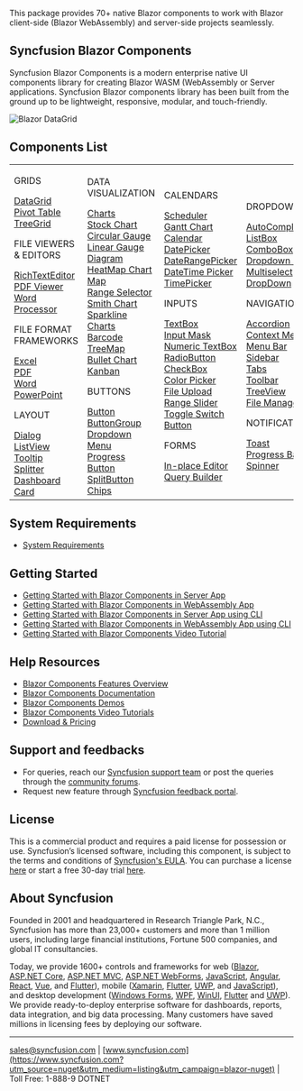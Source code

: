 
This package provides 70+ native Blazor components to work with Blazor client-side (Blazor WebAssembly) and server-side projects seamlessly.  

## Syncfusion Blazor Components

Syncfusion Blazor Components is a modern enterprise native UI components library for creating Blazor WASM (WebAssembly or Server applications. Syncfusion Blazor components library has been built from the ground up to be lightweight, responsive, modular, and touch-friendly.

![Blazor DataGrid](https://cdn.syncfusion.com/nuget-readme/blazor/blazor-datagrid.png)

## Components List

<table id="table">
<tbody>
<colgroup>
<col style="width: 220px">
<col style="width: 260px">
<col style="width: 220px">
<col style="width: 220px">
</colgroup>
</tbody>
<tr>
    <td>
        <div><p class="controlcategory">GRIDS</p></div>
        <div class="controlanchorlink"><a href="https://blazor.syncfusion.com/documentation/datagrid/getting-started">DataGrid</a></div>
        <div class="controlanchorlink"><a href="https://blazor.syncfusion.com/documentation/pivot-table/getting-started">Pivot Table</a></div>
        <div class="controlanchorlink"><a href="https://blazor.syncfusion.com/documentation/treegrid/getting-started">TreeGrid</a></div>
        <div><p class="controlcategory">FILE VIEWERS & EDITORS</p></div>
        <div class="controlanchorlink"><a href="https://blazor.syncfusion.com/documentation/rich-text-editor/getting-started">RichTextEditor</a></div>
        <div class="controlanchorlink"><a href="https://blazor.syncfusion.com/documentation/pdfviewer/getting-started/features">PDF Viewer</a></div>
        <div class="controlanchorlink"><a href="https://blazor.syncfusion.com/documentation/document-editor/getting-started/features">Word Processor</a></div>     
        <div><p class="controlcategory">FILE FORMAT FRAMEWORKS</p></div>
        <div class="controlanchorlink"><a href="https://help.syncfusion.com/file-formats/xlsio/create-read-edit-excel-files-in-blazor-c-sharp">Excel</a></div>
        <div class="controlanchorlink"><a href="https://help.syncfusion.com/file-formats/pdf/create-pdf-document-in-blazor">PDF</a></div>
        <div class="controlanchorlink"><a href="https://help.syncfusion.com/file-formats/docio/create-word-document-in-blazor">Word</a></div>
        <div class="controlanchorlink"><a href="https://help.syncfusion.com/file-formats/presentation/create-read-edit-powerpoint-files-in-blazor">PowerPoint</a></div>
        <div><p class="controlcategory">LAYOUT</p></div>
        <div class="controlanchorlink"><a href="https://blazor.syncfusion.com/documentation/dialog/getting-started">Dialog</a></div>
        <div class="controlanchorlink"><a href="https://blazor.syncfusion.com/documentation/listview/getting-started">ListView</a></div>
        <div class="controlanchorlink"><a href="https://blazor.syncfusion.com/documentation/tooltip/getting-started">Tooltip</a></div>
        <div class="controlanchorlink"><a href="https://blazor.syncfusion.com/documentation/splitter/getting-started">Splitter</a></div>
        <div class="controlanchorlink"><a href="https://blazor.syncfusion.com/documentation/dashboard-layout/getting-started">Dashboard</a></div>
        <div class="controlanchorlink"><a href="https://blazor.syncfusion.com/documentation/card/getting-started">Card</a></div>
    </td>
    <td>
        <div><p class="controlcategory">DATA VISUALIZATION</p></div>
        <div class="controlanchorlink"><a href="https://blazor.syncfusion.com/documentation/chart/getting-started-server">Charts</a></div>
        <div class="controlanchorlink"><a href="https://blazor.syncfusion.com/documentation/stock-chart/getting-started">Stock Chart</a></div>
        <div class="controlanchorlink"><a href="https://blazor.syncfusion.com/documentation/circular-gauge/getting-started">Circular Gauge</a></div>
        <div class="controlanchorlink"><a href="https://blazor.syncfusion.com/documentation/linear-gauge/getting-started">Linear Gauge</a></div>
        <div class="controlanchorlink"><a href="https://blazor.syncfusion.com/documentation/diagram/getting-started">Diagram</a></div>
        <div class="controlanchorlink"><a href="https://blazor.syncfusion.com/documentation/heatmap-chart/getting-started">HeatMap Chart</a></div>
        <div class="controlanchorlink"><a href="https://blazor.syncfusion.com/documentation/maps/getting-started">Map</a></div>
        <div class="controlanchorlink"><a href="https://blazor.syncfusion.com/documentation/range-selector/getting-started">Range Selector</a></div>
        <div class="controlanchorlink"><a href="https://blazor.syncfusion.com/documentation/smith-chart/getting-started">Smith Chart</a></div>
        <div class="controlanchorlink"><a href="https://blazor.syncfusion.com/documentation/sparkline/getting-started">Sparkline Charts</a></div>
        <div class="controlanchorlink"><a href="https://blazor.syncfusion.com/documentation/barcode/getting-started">Barcode</a></div>
        <div class="controlanchorlink"><a href="https://blazor.syncfusion.com/documentation/treemap/getting-started">TreeMap</a></div>
        <div class="controlanchorlink"><a href="https://blazor.syncfusion.com/documentation/bullet-chart/getting-started">Bullet Chart</a></div>
        <div class="controlanchorlink"><a href="https://blazor.syncfusion.com/documentation/kanban/getting-started">Kanban</a></div>
        <div><p class="controlcategory">BUTTONS</p></div>
        <div class="controlanchorlink"><a href="https://blazor.syncfusion.com/documentation/button/getting-started">Button</a></div>
        <div class="controlanchorlink"><a href="https://blazor.syncfusion.com/documentation/button-group/getting-started">ButtonGroup</a></div>
        <div class="controlanchorlink"><a href="https://blazor.syncfusion.com/documentation/drop-down-menu/getting-started">Dropdown Menu</a></div>
        <div class="controlanchorlink"><a href="https://blazor.syncfusion.com/documentation/progress-button/getting-started">Progress Button</a></div>
        <div class="controlanchorlink"><a href="https://blazor.syncfusion.com/documentation/split-button/getting-started">SplitButton</a></div>
        <div class="controlanchorlink"><a href="https://blazor.syncfusion.com/documentation/chip/getting-started">Chips</a></div>
    </td>
    <td>
        <div><p class="controlcategory">CALENDARS</p></div>
        <div class="controlanchorlink"><a href="https://blazor.syncfusion.com/documentation/scheduler/getting-started">Scheduler</a></div>
        <div class="controlanchorlink"><a href="https://blazor.syncfusion.com/documentation/gantt-chart/getting-started">Gantt Chart</a></div>
        <div class="controlanchorlink"><a href="https://blazor.syncfusion.com/documentation/calendar/getting-started">Calendar</a></div>
        <div class="controlanchorlink"><a href="https://blazor.syncfusion.com/documentation/datepicker/getting-started">DatePicker</a></div>
        <div class="controlanchorlink"><a href="">DateRangePicker</a></div>
        <div class="controlanchorlink"><a href="https://blazor.syncfusion.com/documentation/datetime-picker/getting-started">DateTime Picker</a></div>
        <div class="controlanchorlink"><a href="https://blazor.syncfusion.com/documentation/timepicker/getting-started">TimePicker</a></div>
        <div><p class="controlcategory">INPUTS</p></div>
        <div class="controlanchorlink"><a href="https://blazor.syncfusion.com/documentation/textbox/getting-started">TextBox</a></div>
        <div class="controlanchorlink"><a href="https://blazor.syncfusion.com/documentation/input-mask/getting-started">Input Mask</a></div>
        <div class="controlanchorlink"><a href="https://blazor.syncfusion.com/documentation/numeric-textbox/getting-started">Numeric TextBox</a></div>
        <div class="controlanchorlink"><a href="https://blazor.syncfusion.com/documentation/radio-button/getting-started">RadioButton</a></div>
        <div class="controlanchorlink"><a href="https://blazor.syncfusion.com/documentation/check-box/getting-started">CheckBox</a></div>
        <div class="controlanchorlink"><a href="https://blazor.syncfusion.com/documentation/color-picker/getting-started">Color Picker</a></div>
        <div class="controlanchorlink"><a href="https://blazor.syncfusion.com/documentation/file-upload/getting-started">File Upload</a></div>
        <div class="controlanchorlink"><a href="https://blazor.syncfusion.com/documentation/range-slider/getting-started">Range Slider</a></div>
        <div class="controlanchorlink"><a href="https://blazor.syncfusion.com/documentation/toggle-switch-button/getting-started">Toggle Switch Button</a></div>
        <div><p class="controlcategory">FORMS</p></div>
        <div class="controlanchorlink"><a href="https://blazor.syncfusion.com/documentation/in-place-editor/getting-started">In-place Editor</a></div>
        <div class="controlanchorlink"><a href="https://blazor.syncfusion.com/documentation/query-builder/getting-started">Query Builder</a></div>
    </td>
    <td>
        <div><p class="controlcategory">DROPDOWNS</p></div>
        <div class="controlanchorlink"><a href="https://blazor.syncfusion.com/documentation/autocomplete/getting-started">AutoComplete</a></div>
        <div class="controlanchorlink"><a href="https://blazor.syncfusion.com/documentation/listbox/getting-started">ListBox</a></div>
        <div class="controlanchorlink"><a href="https://blazor.syncfusion.com/documentation/combobox/getting-started">ComboBox</a></div>
        <div class="controlanchorlink"><a href="https://blazor.syncfusion.com/documentation/dropdown-list/getting-started">Dropdown List</a></div>
        <div class="controlanchorlink"><a href="https://blazor.syncfusion.com/documentation/multiselect-dropdown/getting-started">Multiselect DropDown</a></div>
        <div><p class="controlcategory">NAVIGATION</p></div>
        <div class="controlanchorlink"><a href="https://blazor.syncfusion.com/documentation/accordion/getting-started">Accordion</a></div>
        <div class="controlanchorlink"><a href="https://blazor.syncfusion.com/documentation/context-menu/getting-started">Context Menu</a></div>
        <div class="controlanchorlink"><a href="https://blazor.syncfusion.com/documentation/menu-bar/getting-started">Menu Bar</a></div>
        <div class="controlanchorlink"><a href="https://blazor.syncfusion.com/documentation/sidebar/getting-started">Sidebar</a></div>
        <div class="controlanchorlink"><a href="https://blazor.syncfusion.com/documentation/tabs/getting-started">Tabs</a></div>
        <div class="controlanchorlink"><a href="https://blazor.syncfusion.com/documentation/toolbar/getting-started">Toolbar</a></div>
        <div class="controlanchorlink"><a href="https://blazor.syncfusion.com/documentation/treeview/getting-started">TreeView</a></div>
        <div class="controlanchorlink"><a href="https://blazor.syncfusion.com/documentation/file-manager/getting-started">File Manager</a></div>
        <div><p class="controlcategory">NOTIFICATION</p></div>
        <div class="controlanchorlink"><a href="https://blazor.syncfusion.com/documentation/toast/getting-started">Toast</a></div>
        <div class="controlanchorlink"><a href="https://blazor.syncfusion.com/documentation/progress-bar/getting-started">Progress Bar</a></div>
        <div class="controlanchorlink"><a href="https://blazor.syncfusion.com/documentation/spinner/getting-started">Spinner</a></div>
    </td>
</tr>
</table>

## System Requirements

* [System Requirements](https://blazor.syncfusion.com/documentation/system-requirements?utm_source=nuget&utm_medium=listing&utm_campaign=blazor-nuget)

## Getting Started

* [Getting Started with Blazor Components in Server App](https://blazor.syncfusion.com/documentation/datagrid/getting-started)
* [Getting Started with Blazor Components in WebAssembly App](https://blazor.syncfusion.com/documentation/datagrid/how-to/blazor-webassembly-datagrid-using-visual-studio)
* [Getting Started with Blazor Components in Server App using CLI](https://blazor.syncfusion.com/documentation/datagrid/how-to/server-side-using-cli)
* [Getting Started with Blazor Components in WebAssembly App using CLI](https://blazor.syncfusion.com/documentation/datagrid/how-to/blazor-webassembly-data-grid-using-cli)
* [Getting Started with Blazor Components Video Tutorial](https://www.youtube.com/watch?v=ClAlwPUv0_s)

## Help Resources
* [Blazor Components Features Overview](https://www.syncfusion.com/blazor-components/blazor-datagrid?utm_source=nuget&utm_medium=listing&utm_campaign=blazor-nuget)
* [Blazor Components Documentation](https://blazor.syncfusion.com/documentation/datagrid/getting-started/?utm_source=nuget&utm_medium=listing&utm_campaign=blazor-nuget)
* [Blazor Components Demos](https://blazor.syncfusion.com/demos/datagrid/?utm_source=nuget&utm_medium=listing&utm_campaign=blazor-nuget)
* [Blazor Components Video Tutorials](https://www.syncfusion.com/tutorial-videos/blazor/data-grid)
* [Download & Pricing](https://www.syncfusion.com/sales/products/blazor?utm_source=nuget&utm_medium=listing&utm_campaign=blazor-nuget)

## Support and feedbacks
* For queries, reach our [Syncfusion support team](https://www.syncfusion.com/support/directtrac/incidents/newincident?utm_source=nuget&utm_medium=listing&utm_campaign=blazor-nuget) or post the queries through the [community forums](https://www.syncfusion.com/forums/blazor-components?utm_source=nuget&utm_medium=listing&utm_campaign=blazor-nuget). 
* Request new feature through [Syncfusion feedback portal](https://www.syncfusion.com/feedback/blazor-components?utm_source=nuget&utm_medium=listing&utm_campaign=blazor-nuget).


## License
This is a commercial product and requires a paid license for possession or use. Syncfusion’s licensed software, including this component, is subject to the terms and conditions of [Syncfusion's EULA](https://www.syncfusion.com/eula/es/?utm_source=nuget&utm_medium=listing&utm_campaign=blazor-nuget). You can purchase a license [here]( https://www.syncfusion.com/sales/products?utm_source=nuget&utm_medium=listing&utm_campaign=blazor-nuget) or start a free 30-day trial [here](https://www.syncfusion.com/account/manage-trials/start-trials?utm_source=nuget&utm_medium=listing&utm_campaign=blazor-nuget).

## About Syncfusion
Founded in 2001 and headquartered in Research Triangle Park, N.C., Syncfusion has more than 23,000+ customers and more than 1 million users, including large financial institutions, Fortune 500 companies, and global IT consultancies.
 
Today, we provide 1600+ controls and frameworks for web ([Blazor](https://www.syncfusion.com/blazor-components?utm_source=nuget&utm_medium=listing&utm_campaign=blazor-nuget), [ASP.NET Core](https://www.syncfusion.com/aspnet-core-ui-controls?utm_source=nuget&utm_medium=listing&utm_campaign=blazor-nuget), [ASP.NET MVC](https://www.syncfusion.com/aspnet-mvc-ui-controls?utm_source=nuget&utm_medium=listing&utm_campaign=blazor-nuget), [ASP.NET WebForms](https://www.syncfusion.com/jquery/aspnet-webforms-ui-controls?utm_source=nuget&utm_medium=listing&utm_campaign=blazor-nuget), [JavaScript](https://www.syncfusion.com/javascript-ui-controls?utm_source=nuget&utm_medium=listing&utm_campaign=blazor-nuget), [Angular](https://www.syncfusion.com/angular-ui-components?utm_source=nuget&utm_medium=listing&utm_campaign=blazor-nuget), [React](https://www.syncfusion.com/react-ui-components?utm_source=nuget&utm_medium=listing&utm_campaign=blazor-nuget), [Vue](https://www.syncfusion.com/vue-ui-components?utm_source=nuget&utm_medium=listing&utm_campaign=blazor-nuget), and [Flutter](https://www.syncfusion.com/flutter-widgets?utm_source=nuget&utm_medium=listing&utm_campaign=blazor-nuget)), mobile ([Xamarin](https://www.syncfusion.com/xamarin-ui-controls?utm_source=nuget&utm_medium=listing&utm_campaign=blazor-nuget), [Flutter](https://www.syncfusion.com/flutter-widgets?utm_source=nuget&utm_medium=listing&utm_campaign=blazor-nuget), [UWP](https://www.syncfusion.com/uwp-ui-controls?utm_source=nuget&utm_medium=listing&utm_campaign=blazor-nuget), and [JavaScript](https://www.syncfusion.com/javascript-ui-controls?utm_source=nuget&utm_medium=listing&utm_campaign=blazor-nuget)), and desktop development ([Windows Forms](https://www.syncfusion.com/winforms-ui-controls?utm_source=nuget&utm_medium=listing&utm_campaign=blazor-nuget), [WPF](https://www.syncfusion.com/wpf-controls?utm_source=nuget&utm_medium=listing&utm_campaign=blazor-nuget), [WinUI](https://www.syncfusion.com/winui-controls?utm_source=nuget&utm_medium=listing&utm_campaign=blazor-nuget), [Flutter](https://www.syncfusion.com/flutter-widgets?utm_source=nuget&utm_medium=listing&utm_campaign=blazor-nuget) and [UWP](https://www.syncfusion.com/uwp-ui-controls?utm_source=nuget&utm_medium=listing&utm_campaign=blazor-nuget)). We provide ready-to-deploy enterprise software for dashboards, reports, data integration, and big data processing. Many customers have saved millions in licensing fees by deploying our software.

___

[sales@syncfusion.com](mailto:sales@syncfusion.com?Subject=Syncfusion%20Blazor%20-%20NuGet) | [www.syncfusion.com](https://www.syncfusion.com?utm_source=nuget&utm_medium=listing&utm_campaign=blazor-nuget) | Toll Free: 1-888-9 DOTNET
